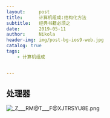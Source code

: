```yaml
---
layout:     post
title:      计算机组成:结构化方法
subtitle:   经典书籍必须之
date:       2019-05-11
author:     Nikola
header-img: img/post-bg-ios9-web.jpg
catalog: true
tags:
    - 计算机组成


---
```


## 处理器

![_Z___RM@T___F@XJTRSYU8E.png](https://img13.360buyimg.com/img/jfs/t26239/306/2623326244/140060/95b16678/5cd646e4N70d7c386.png)





